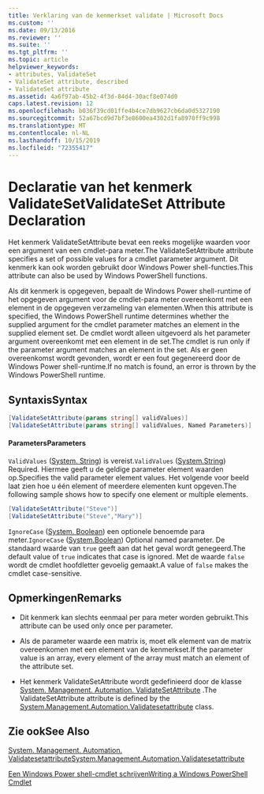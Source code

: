 ```yaml
---
title: Verklaring van de kenmerkset validate | Microsoft Docs
ms.custom: ''
ms.date: 09/13/2016
ms.reviewer: ''
ms.suite: ''
ms.tgt_pltfrm: ''
ms.topic: article
helpviewer_keywords:
- attributes, ValidateSet
- ValidateSet attribute, described
- ValidateSet attribute
ms.assetid: 4a6f97ab-45b2-4f3d-84d4-30acf8e074d0
caps.latest.revision: 12
ms.openlocfilehash: b036f39cd01ffe4b4ce7db9627cb6da0d5327190
ms.sourcegitcommit: 52a67bcd9d7bf3e8600ea4302d1fa8970ff9c998
ms.translationtype: MT
ms.contentlocale: nl-NL
ms.lasthandoff: 10/15/2019
ms.locfileid: "72355417"
---
```

# <a name="validateset-attribute-declaration"></a><span data-ttu-id="6d852-102">Declaratie van het kenmerk ValidateSet</span><span class="sxs-lookup"><span data-stu-id="6d852-102">ValidateSet Attribute Declaration</span></span>

<span data-ttu-id="6d852-103">Het kenmerk ValidateSetAttribute bevat een reeks mogelijke waarden voor een argument van een cmdlet-para meter.</span><span class="sxs-lookup"><span data-stu-id="6d852-103">The ValidateSetAttribute attribute specifies a set of possible values for a cmdlet parameter argument.</span></span> <span data-ttu-id="6d852-104">Dit kenmerk kan ook worden gebruikt door Windows Power shell-functies.</span><span class="sxs-lookup"><span data-stu-id="6d852-104">This attribute can also be used by Windows PowerShell functions.</span></span>

<span data-ttu-id="6d852-105">Als dit kenmerk is opgegeven, bepaalt de Windows Power shell-runtime of het opgegeven argument voor de cmdlet-para meter overeenkomt met een element in de opgegeven verzameling van elementen.</span><span class="sxs-lookup"><span data-stu-id="6d852-105">When this attribute is specified, the Windows PowerShell runtime determines whether the supplied argument for the cmdlet parameter matches an element in the supplied element set.</span></span> <span data-ttu-id="6d852-106">De cmdlet wordt alleen uitgevoerd als het parameter argument overeenkomt met een element in de set.</span><span class="sxs-lookup"><span data-stu-id="6d852-106">The cmdlet is run only if the parameter argument matches an element in the set.</span></span> <span data-ttu-id="6d852-107">Als er geen overeenkomst wordt gevonden, wordt er een fout gegenereerd door de Windows Power shell-runtime.</span><span class="sxs-lookup"><span data-stu-id="6d852-107">If no match is found, an error is thrown by the Windows PowerShell runtime.</span></span>

## <a name="syntax"></a><span data-ttu-id="6d852-108">Syntaxis</span><span class="sxs-lookup"><span data-stu-id="6d852-108">Syntax</span></span>

```csharp
[ValidateSetAttribute(params string[] validValues)]
[ValidateSetAttribute(params string[] validValues, Named Parameters)]
```

#### <a name="parameters"></a><span data-ttu-id="6d852-109">Parameters</span><span class="sxs-lookup"><span data-stu-id="6d852-109">Parameters</span></span>

<span data-ttu-id="6d852-110">`ValidValues` ([System. String](/dotnet/api/System.String)) is vereist.</span><span class="sxs-lookup"><span data-stu-id="6d852-110">`ValidValues` ([System.String](/dotnet/api/System.String)) Required.</span></span> <span data-ttu-id="6d852-111">Hiermee geeft u de geldige parameter element waarden op.</span><span class="sxs-lookup"><span data-stu-id="6d852-111">Specifies the valid parameter element values.</span></span> <span data-ttu-id="6d852-112">Het volgende voor beeld laat zien hoe u één element of meerdere elementen kunt opgeven.</span><span class="sxs-lookup"><span data-stu-id="6d852-112">The following sample shows how to specify one element or multiple elements.</span></span>

```csharp
[ValidateSetAttribute("Steve")]
[ValidateSetAttribute("Steve","Mary")]
```

<span data-ttu-id="6d852-113">`IgnoreCase` ([System. Boolean](/dotnet/api/System.Boolean)) een optionele benoemde para meter.</span><span class="sxs-lookup"><span data-stu-id="6d852-113">`IgnoreCase` ([System.Boolean](/dotnet/api/System.Boolean)) Optional named parameter.</span></span> <span data-ttu-id="6d852-114">De standaard waarde van `true` geeft aan dat het geval wordt genegeerd.</span><span class="sxs-lookup"><span data-stu-id="6d852-114">The default value of `true` indicates that case is ignored.</span></span> <span data-ttu-id="6d852-115">Met de waarde `false` wordt de cmdlet hoofdletter gevoelig gemaakt.</span><span class="sxs-lookup"><span data-stu-id="6d852-115">A value of `false` makes the cmdlet case-sensitive.</span></span>

## <a name="remarks"></a><span data-ttu-id="6d852-116">Opmerkingen</span><span class="sxs-lookup"><span data-stu-id="6d852-116">Remarks</span></span>

- <span data-ttu-id="6d852-117">Dit kenmerk kan slechts eenmaal per para meter worden gebruikt.</span><span class="sxs-lookup"><span data-stu-id="6d852-117">This attribute can be used only once per parameter.</span></span>

- <span data-ttu-id="6d852-118">Als de parameter waarde een matrix is, moet elk element van de matrix overeenkomen met een element van de kenmerkset.</span><span class="sxs-lookup"><span data-stu-id="6d852-118">If the parameter value is an array, every element of the array must match an element of the attribute set.</span></span>

- <span data-ttu-id="6d852-119">Het kenmerk ValidateSetAttribute wordt gedefinieerd door de klasse [System. Management. Automation. ValidateSetAttribute](/dotnet/api/System.Management.Automation.ValidateSetAttribute) .</span><span class="sxs-lookup"><span data-stu-id="6d852-119">The ValidateSetAttribute attribute is defined by the [System.Management.Automation.Validatesetattribute](/dotnet/api/System.Management.Automation.ValidateSetAttribute) class.</span></span>

## <a name="see-also"></a><span data-ttu-id="6d852-120">Zie ook</span><span class="sxs-lookup"><span data-stu-id="6d852-120">See Also</span></span>

[<span data-ttu-id="6d852-121">System. Management. Automation. Validatesetattribute</span><span class="sxs-lookup"><span data-stu-id="6d852-121">System.Management.Automation.Validatesetattribute</span></span>](/dotnet/api/System.Management.Automation.ValidateSetAttribute)

[<span data-ttu-id="6d852-122">Een Windows Power shell-cmdlet schrijven</span><span class="sxs-lookup"><span data-stu-id="6d852-122">Writing a Windows PowerShell Cmdlet</span></span>](./writing-a-windows-powershell-cmdlet.md)
